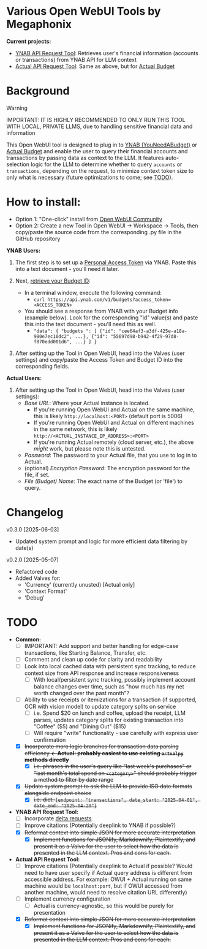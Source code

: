 # Various Open WebUI Tools by Megaphonix

**Current projects:**

* [YNAB API Request Tool](https://openwebui.com/t/megaphonix/ynab_api_request): Retrieves user's financial information (accounts or transactions) from YNAB API for LLM context
* [Actual API Request Tool](https://openwebui.com/t/megaphonix/actual_api_request): Same as above, but for [Actual Budget](https://actualbudget.com)

# Background

> [!WARNING]
> IMPORTANT: IT IS HIGHLY RECOMMENDED TO ONLY RUN THIS TOOL WITH LOCAL, PRIVATE LLMS, due to handling sensitive financial data and information

This Open WebUI tool is designed to plug in to [YNAB (YouNeedABudget)](https://www.ynab.com) or [Actual Budget](https://actualbudget.com) and enable the user to query their financial accounts and transactions by passing data as context to the LLM. It features auto-selection logic for the LLM to determine whether to query `accounts` or `transactions`, depending on the request, to minimize context token size to only what is necessary (future optimizations to come; see [TODO](#TODO)).

# How to install:

* Option 1: "One-click" install from [Open WebUI Community](https://openwebui.com/u/megaphonix)
* Option 2: Create a new Tool in Open WebUI -> Workspace -> Tools, then copy/paste the source code from the corresponding .py file in the GitHub repository

**YNAB Users:**
1. The first step is to set up a [Personal Access Token](https://api.ynab.com/#personal-access-tokens) via YNAB. Paste this into a text document - you'll need it later.
2. Next, [retrieve your Budget ID](https://api.ynab.com/#access-token-usage):
    * In a terminal window, execute the following command:
        * `curl https://api.ynab.com/v1/budgets?access_token=<ACCESS_TOKEN>`
    * You should see a response from YNAB with your Budget info (example below). Look for the corresponding "id" value(s) and paste this into the text document - you'll need this as well.
        * `"data": {
          "budgets ": [
            {"id": "cee64af3-a3df-425e-a18a-980e7ec10dc2", ...},
            {"id": "55697d98-b942-4f29-97d8-f870edd001d6", ...}
          ]
        }
         `

3. After setting up the Tool in Open WebUI, head into the Valves (user settings) and copy/paste the Access Token and Budget ID into the corresponding fields.

**Actual Users:**
1. After setting up the Tool in Open WebUI, head into the Valves (user settings):
    * *Base URL*: Where your Actual instance is located.
        * If you're running Open WebUI and Actual on the same machine, this is likely `http://localhost:<PORT>` (default port is 5006)
        * If you're running Open WebUI and Actual on different machines in the same network, this is likely `http://<ACTUAL_INSTANCE_IP_ADDRESS>:<PORT>`
        * If you're running Actual remotely (cloud server, etc.), the above *might* work, but please note this is untested.
     * *Password*: The password to your Actual file, that you use to log in to Actual.
     * (optional) *Encryption Password*: The encryption password for the file, if set.
     * *File (Budget) Name*: The exact name of the Budget (or 'file') to query.

# Changelog

v0.3.0 [2025-06-03]
* Updated system prompt and logic for more efficient data filtering by date(s)

v0.2.0 [2025-05-07]
* Refactored code
* Added Valves for:
    * 'Currency' (currently unusted) [Actual only]
    * 'Context Format'
    * 'Debug'

# TODO

* **Common:**
  - [ ] IMPORTANT: Add support and better handling for edge-case transactions, like Starting Balance, Transfer, etc.
  - [ ] Comment and clean up code for clarity and readability
  - [ ] Look into local cached data with persistent sync tracking, to reduce context size from API response and increase responsiveness
    - [ ] With local/persistent sync tracking, possibly implement account balance changes over time, such as "how much has my net worth changed over the past month"?
  - [ ] Ability to use receipts or itemizations for a transaction (if supported, OCR with vision model) to update category splits on service
    - [ ] i.e. Spend $20 on lunch and coffee, upload the receipt, LLM parses, updates category splits for existing transaction into "Coffee" ($5) and "Dining Out" ($15)
    - [ ] Will require "write" functionality - use carefully with express user confirmation
  - [x] ~~Incorporate more logic branches for transaction data parsing efficiency **<- Actual: probably easiest to use existing `actualpy` methods directly**~~
    - [x] ~~i.e. phrases in the user's query like "last week's purchases" or "last month's total spend on `<category>`" should probably trigger a method to filter by date range~~
  - [x] ~~Update system prompt to ask the LLM to provide ISO date formats alongside endpoint choice~~
    - [x] ~~i.e. dict: `{endpoint: "transactions", date_start: "2025-04-01", date_end: "2025-04-20"}`~~

* **YNAB API Request Tool:**
  - [ ] Incorporate [delta requests](https://api.ynab.com/#deltas)
  - [ ] Improve citations (Potentially deeplink to YNAB if possible?)
  - [x] ~~Reformat context into simple JSON for more accurate interpretation~~
    - [x] ~~Implement functions for JSONify, Markdownify, Plaintextify, and present it as a Valve for the user to select how the data is presented in the LLM context. Pros and cons for each.~~

* **Actual API Request Tool:**
  - [ ] Improve citations (Potentially deeplink to Actual if possible? Would need to have user specify if Actual query address is different from accessible address. For example: OWUI + Actual running on same machine would be `localhost:port`, but if OWUI accessed from another machine, would need to resolve citation URL differently)
  - [ ] Implement currency configuration
    - [ ] Actual is currency-agnostic, so this would be purely for presentation
  - [x] ~~Reformat context into simple JSON for more accurate interpretation~~
    - [x] ~~Implement functions for JSONify, Markdownify, Plaintextify, and present it as a Valve for the user to select how the data is presented in the LLM context. Pros and cons for each.~~
